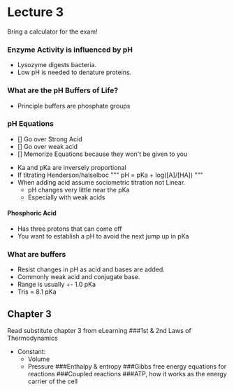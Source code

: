# Lecture 3
Bring a calculator for the exam!
### Enzyme Activity is influenced by pH
+ Lysozyme digests bacteria.
+ Low pH is needed to denature proteins.
### What are the pH Buffers of Life?
+ Principle buffers are phosphate groups
### pH Equations
- [] Go over Strong Acid
- [] Go over weak acid
- [] Memorize Equations because they won't be given to you
+ Ka and pKa are inversely proportional
+ If titrating Henderson/halselboc
""" 
pH = pKa + log([A]/[HA])
"""
+ When adding acid assume sociometric titration not Linear.
	+ pH changes very little near the pKa
	+ Especially with weak acids
#### Phosphoric Acid
+ Has three protons that can come off
+ You want to establish a pH to avoid the next jump up in pKa
### What are buffers
+ Resist changes in pH as acid and bases are added.
+ Commonly weak acid and conjugate base.
+ Range is usually +- 1.0 pKa
+ Tris = 8.1 pKa
## Chapter 3
Read substitute chapter 3 from eLearning
###1st & 2nd Laws of Thermodynamics
+ Constant:
	+ Volume
	+ Pressure
###Enthalpy & entropy
###Gibbs free energy equations for reactions
###Coupled reactions
###ATP, how it works as the energy carrier of the cell
